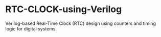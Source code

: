 # RTC-CLOCK-using-Verilog
Verilog-based Real-Time Clock (RTC) design using counters and timing logic for digital systems.
